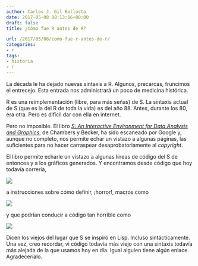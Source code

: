 ```yaml
---
author: Carlos J. Gil Bellosta
date: 2017-05-08 08:13:16+00:00
draft: false
title: ¿Cómo fue R antes de R?

url: /2017/05/08/como-fue-r-antes-de-r/
categories:
- r
tags:
- historia
- r
---
```


La década le ha dejado nuevas sintaxis a R. Algunos, precarcas, fruncimos el entrecejo. Esta entrada nos administrará un poco de medicina histórica.

R es una reimplementación (libre, para más señas) de S. La sintaxis actual de S (que es la del R de toda la vida) es del año 88. Antes, durante los 80, era otra. Pero es difícil dar con ella en internet.

Pero no imposible. El libro [_S: An Interactive Environment for Data Analysis and Graphics_](https://books.google.es/books?id=_TBadclO4xAC&dq=%22Extending+the+S+System%22&hl=es&source=gbs_navlinks_s), de Chambers y Becker, ha sido escaneado por Google y, aunque no completo, nos permite echar un vistazo a algunas páginas, las suficientes para no hacer carraspear desaprobatoriamente al _copyright_.

El libro permite echarle un vistazo a algunas líneas de código del S de entonces y a los gráficos generados. Y encontramos desde código que hoy todavía correría,

![](/wp-uploads/2017/05/r_plot_1984.png)


a instrucciones sobre cómo definir, ¡horror!, macros como

![](/wp-uploads/2017/05/r_macro_1984.png)


y que podrían conducir a código tan horrible como

![](/wp-uploads/2017/05/r_macro_horrible_1984.png)


Dicen los viejos del lugar que S se inspiró en Lisp. Incluso sintácticamente. Una vez, creo recordar, vi código todavía más viejo con una sintaxis todavía más alejada de la que usamos hoy en día. Igual alguien tiene algún enlace. Agradeceríalo.


